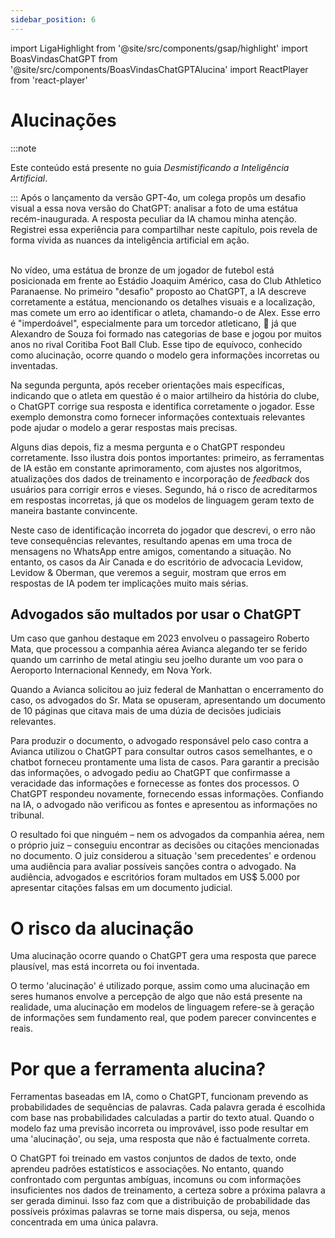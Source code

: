 ```yaml
---
sidebar_position: 6
---
```

import LigaHighlight from '@site/src/components/gsap/highlight'
import BoasVindasChatGPT from '@site/src/components/BoasVindasChatGPTAlucina'
import ReactPlayer from 'react-player'

# Alucinações
<LigaHighlight />
:::note

Este conteúdo está presente no guia *Desmistificando a Inteligência Artificial*.

:::
Após o lançamento da versão GPT-4o, um colega propôs um desafio visual a essa nova versão do ChatGPT: analisar a foto de uma <spam class="text-highlight">estátua recém-inaugurada</spam>. A resposta peculiar da IA chamou minha atenção. Registrei essa experiência para compartilhar neste capítulo, pois revela de forma vívida as nuances da inteligência artificial em ação.

<center>
<ReactPlayer url='https://youtu.be/l_N_XcEU71s' width='100%' controls='true' />
</center>
<br />
No vídeo, uma estátua de bronze de um jogador de futebol está posicionada em frente ao Estádio Joaquim Américo, casa do Club Athletico Paranaense. No primeiro "desafio" proposto ao ChatGPT, a IA descreve corretamente a estátua, mencionando os detalhes visuais e a localização, <spam class="text-highlight">mas comete um erro</spam> ao identificar o atleta, chamando-o de Alex. Esse erro é "imperdoável", especialmente para um torcedor atleticano, 🙂 já que Alexandro de Souza foi formado nas categorias de base e jogou por muitos anos no rival Coritiba Foot Ball Club. Esse tipo de equívoco, <spam class="text-highlight">conhecido como alucinação</spam>, ocorre quando o modelo gera informações incorretas ou inventadas.

Na segunda pergunta, após receber orientações mais específicas, indicando que o atleta em questão é o maior artilheiro da história do clube, o ChatGPT <spam class="text-highlight">corrige sua resposta</spam> e identifica corretamente o jogador. Esse exemplo demonstra como fornecer informações contextuais relevantes pode ajudar o modelo a gerar respostas mais precisas.

Alguns dias depois, fiz a mesma pergunta e o ChatGPT respondeu corretamente. Isso ilustra dois pontos importantes: primeiro, as ferramentas de IA estão em constante aprimoramento, com ajustes nos algoritmos, atualizações dos dados de treinamento e incorporação de *feedback* dos usuários para corrigir erros e vieses. Segundo, há o <spam class="text-highlight">risco de acreditarmos em respostas incorretas</spam>, já que os modelos de linguagem geram texto de maneira bastante convincente.

Neste caso de identificação incorreta do jogador que descrevi, o erro não teve consequências relevantes, resultando apenas em uma troca de mensagens no WhatsApp entre amigos, comentando a situação. No entanto, os casos da Air Canada e do escritório de advocacia Levidow, Levidow & Oberman, que veremos a seguir, mostram que erros em respostas de IA podem ter implicações muito mais sérias.

## Advogados são multados por usar o ChatGPT
Um caso que ganhou destaque em 2023 envolveu o passageiro Roberto Mata, que processou a companhia aérea Avianca alegando ter se ferido quando um carrinho de metal atingiu seu joelho durante um voo para o Aeroporto Internacional Kennedy, em Nova York. 

Quando a Avianca solicitou ao juiz federal de Manhattan o encerramento do caso, os advogados do Sr. Mata se opuseram, apresentando um <spam class="text-highlight">documento de 10 páginas</spam> que citava mais de uma dúzia de decisões judiciais relevantes.

Para produzir o documento, o advogado responsável pelo caso contra a Avianca utilizou o <spam class="text-highlight">ChatGPT para consultar outros casos semelhantes</spam>, e o chatbot forneceu prontamente uma lista de casos. Para garantir a precisão das informações, o advogado pediu ao ChatGPT que confirmasse a veracidade das informações e fornecesse as fontes dos processos. O ChatGPT respondeu novamente, fornecendo essas informações. <spam class="text-highlight">Confiando na IA</spam>, o advogado não verificou as fontes e apresentou as informações no tribunal.

O resultado foi que ninguém – nem os advogados da companhia aérea, nem o próprio juiz – conseguiu encontrar as decisões ou citações mencionadas no documento. O juiz considerou a situação 'sem precedentes' e ordenou uma audiência para avaliar possíveis sanções contra o advogado. Na audiência, advogados e escritórios foram multados em US$ 5.000 por apresentar <spam class="text-highlight">citações falsas em um documento judicial</spam>.

# O risco da alucinação
Uma alucinação ocorre quando o ChatGPT gera uma resposta que parece plausível, mas está incorreta ou foi inventada.

O termo 'alucinação' é utilizado porque, assim como uma alucinação em seres humanos envolve a percepção de algo que não está presente na realidade, uma alucinação em modelos de linguagem refere-se à geração de informações sem fundamento real, que podem parecer convincentes e reais.

# Por que a ferramenta alucina?
Ferramentas baseadas em IA, como o ChatGPT, funcionam prevendo as probabilidades de sequências de palavras. Cada palavra gerada é escolhida <spam class="text-highlight">com base nas probabilidades</spam> calculadas a partir do texto atual. Quando o modelo faz uma previsão incorreta ou improvável, isso pode resultar em uma 'alucinação', ou seja, uma resposta que não é factualmente correta.

<BoasVindasChatGPT />

O ChatGPT foi treinado em vastos conjuntos de dados de texto, onde aprendeu padrões estatísticos e associações. No entanto, quando confrontado com perguntas <spam class="text-highlight">ambíguas</spam>, <spam class="text-highlight">incomuns</spam> ou com <spam class="text-highlight">informações insuficientes</spam> nos dados de treinamento, a certeza sobre a próxima palavra a ser gerada diminui. Isso faz com que a distribuição de probabilidade das possíveis próximas palavras se torne mais dispersa, ou seja, menos concentrada em uma única palavra.